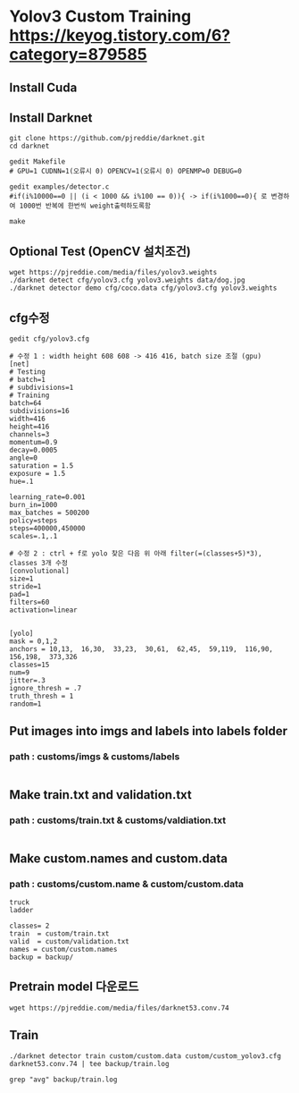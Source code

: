 # Yolov3 Custom Training https://keyog.tistory.com/6?category=879585
## Install Cuda
## Install Darknet
```
git clone https://github.com/pjreddie/darknet.git
cd darknet

gedit Makefile
# GPU=1 CUDNN=1(오류시 0) OPENCV=1(오류시 0) OPENMP=0 DEBUG=0

gedit examples/detector.c
#if(i%10000==0 || (i < 1000 && i%100 == 0)){ -> if(i%1000==0){ 로 변경하여 1000번 반복에 한번씩 weight출력하도록함

make
```
## Optional Test (OpenCV 설치조건)
```
wget https://pjreddie.com/media/files/yolov3.weights
./darknet detect cfg/yolov3.cfg yolov3.weights data/dog.jpg
./darknet detector demo cfg/coco.data cfg/yolov3.cfg yolov3.weights
```
## cfg수정
```
gedit cfg/yolov3.cfg
```
```
# 수정 1 : width height 608 608 -> 416 416, batch size 조절 (gpu)
[net]
# Testing
# batch=1
# subdivisions=1
# Training
batch=64
subdivisions=16
width=416
height=416
channels=3
momentum=0.9
decay=0.0005
angle=0
saturation = 1.5
exposure = 1.5
hue=.1

learning_rate=0.001
burn_in=1000
max_batches = 500200
policy=steps
steps=400000,450000
scales=.1,.1
```
```
# 수정 2 : ctrl + f로 yolo 찾은 다음 위 아래 filter(=(classes+5)*3), classes 3개 수정
[convolutional]
size=1
stride=1
pad=1
filters=60
activation=linear


[yolo]
mask = 0,1,2
anchors = 10,13,  16,30,  33,23,  30,61,  62,45,  59,119,  116,90,  156,198,  373,326
classes=15
num=9
jitter=.3
ignore_thresh = .7
truth_thresh = 1
random=1
```
## Put images into imgs and labels into labels folder
### path : customs/imgs & customs/labels
```
```
## Make train.txt and validation.txt 
### path : customs/train.txt & customs/valdiation.txt
```

```
## Make custom.names and custom.data
### path : customs/custom.name & custom/custom.data
```
truck
ladder
```
```
classes= 2
train  = custom/train.txt
valid  = custom/validation.txt
names = custom/custom.names
backup = backup/
```
## Pretrain model 다운로드
```
wget https://pjreddie.com/media/files/darknet53.conv.74
```
## Train
```
./darknet detector train custom/custom.data custom/custom_yolov3.cfg darknet53.conv.74 | tee backup/train.log
```
```
grep "avg" backup/train.log
```
